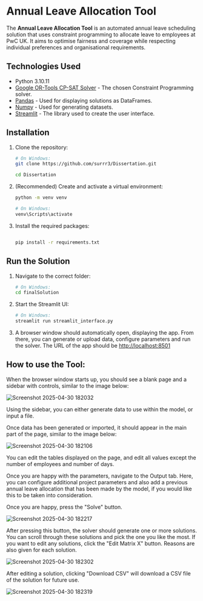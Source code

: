 # Annual Leave Allocation Tool


The **Annual Leave Allocation Tool** is an automated annual leave scheduling solution that uses constraint programming to allocate leave to employees at PwC UK. It aims to optimise fairness and coverage while respecting individual preferences and organisational requirements.

## Technologies Used

- Python 3.10.11
- [Google OR-Tools CP-SAT Solver](https://developers.google.com/optimization/cp) - The chosen Constraint Programming solver.
- [Pandas](https://pandas.pydata.org/) - Used for displaying solutions as DataFrames.
- [Numpy](https://numpy.org/) - Used for generating datasets.
- [Streamlit](https://streamlit.io/) - The library used to create the user interface.

## Installation

1. Clone the repository:
   ```bash
   # On Windows:
   git clone https://github.com/surrr3/Dissertation.git

   cd Dissertation
   ```


2. (Recommended) Create and activate a virtual environment:

    ```bash
    python -m venv venv 
    
    # On Windows: 
    venv\Scripts\activate
    ```

3. Install the required packages:
    ```bash

    pip install -r requirements.txt

    ```

## Run the Solution

1. Navigate to the correct folder:
    ```bash
    # On Windows:
    cd finalSolution
    ```

2. Start the Streamlit UI:
    ```bash
    # On Windows:
    streamlit run streamlit_interface.py
    ```

3. A browser window should automatically open, displaying the app. From there, you can generate or upload data, configure parameters and run the solver. The URL of the app should be [http://localhost:8501](http://localhost:8501)


## How to use the Tool:

When the browser window starts up, you should see a blank page and a sidebar with controls, similar to the image below:

![Screenshot 2025-04-30 182032](https://github.com/user-attachments/assets/92a97403-a113-40c4-a044-93cca9f43bc3)


Using the sidebar, you can either generate data to use within the model, or input a file.

Once data has been generated or imported, it should appear in the main part of the page, similar to the image below:

![Screenshot 2025-04-30 182106](https://github.com/user-attachments/assets/f942ea5c-de70-4eb9-b268-35bea4e42b95)

You can edit the tables displayed on the page, and edit all values except the number of employees and number of days.

Once you are happy with the parameters, navigate to the Output tab. Here, you can configure additional project parameters and also add a previous annual leave allocation that has been made by the model, if you would like this to be taken into consideration.

Once you are happy, press the "Solve" button.

![Screenshot 2025-04-30 182217](https://github.com/user-attachments/assets/83de08b5-c2ba-4ceb-9e9c-b8dafcdde9ca)


After pressing this button, the solver should generate one or more solutions. You can scroll through these solutions and pick the one you like the most. If you want to edit any solutions, click the "Edit Matrix X" button. Reasons are also given for each solution. 

![Screenshot 2025-04-30 182302](https://github.com/user-attachments/assets/5da5f88e-6a59-4391-b99a-a9201478faa6)


After editing a solution, clicking "Download CSV" will download a CSV file of the solution for future use. 

![Screenshot 2025-04-30 182319](https://github.com/user-attachments/assets/5542effd-9563-4de6-9b27-9e46140ae993)
